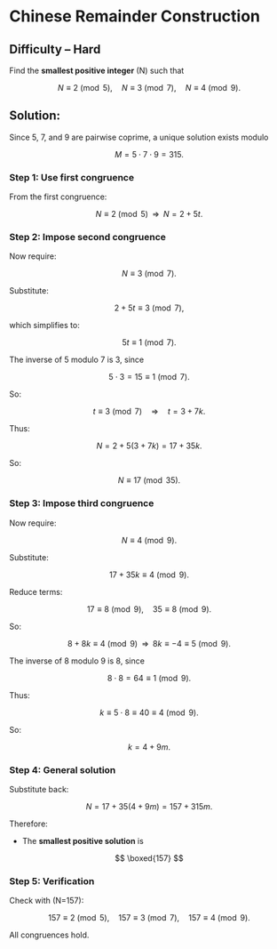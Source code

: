 # Chinese Remainder Construction
## Difficulty – Hard

Find the **smallest positive integer** \(N\) such that  

$$
N \equiv 2 \pmod{5}, \quad
N \equiv 3 \pmod{7}, \quad
N \equiv 4 \pmod{9}.
$$

## Solution:

Since 5, 7, and 9 are pairwise coprime, a unique solution exists modulo  

$$
M = 5 \cdot 7 \cdot 9 = 315.
$$


### Step 1: Use first congruence
From the first congruence:

$$
N \equiv 2 \pmod{5}
\;\;\Longrightarrow\;\;
N = 2 + 5t.
$$


### Step 2: Impose second congruence
Now require:

$$
N \equiv 3 \pmod{7}.
$$

Substitute:

$$
2 + 5t \equiv 3 \pmod{7},
$$

which simplifies to:

$$
5t \equiv 1 \pmod{7}.
$$

The inverse of 5 modulo 7 is 3, since  

$$
5 \cdot 3 = 15 \equiv 1 \pmod{7}.
$$

So:

$$
t \equiv 3 \pmod{7} \quad \Longrightarrow \quad t = 3 + 7k.
$$

Thus:

$$
N = 2 + 5(3+7k) = 17 + 35k.
$$

So:

$$
N \equiv 17 \pmod{35}.
$$


### Step 3: Impose third congruence
Now require:

$$
N \equiv 4 \pmod{9}.
$$

Substitute:

$$
17 + 35k \equiv 4 \pmod{9}.
$$

Reduce terms:

$$
17 \equiv 8 \pmod{9}, \quad 35 \equiv 8 \pmod{9}.
$$

So:

$$
8 + 8k \equiv 4 \pmod{9}
\;\;\Longrightarrow\;\;
8k \equiv -4 \equiv 5 \pmod{9}.
$$

The inverse of 8 modulo 9 is 8, since  

$$
8 \cdot 8 = 64 \equiv 1 \pmod{9}.
$$


Thus:

$$
k \equiv 5 \cdot 8 \equiv 40 \equiv 4 \pmod{9}.
$$

So:

$$
k = 4 + 9m.
$$


### Step 4: General solution
Substitute back:

$$
N = 17 + 35(4+9m) = 157 + 315m.
$$

Therefore:  

- The **smallest positive solution** is  

$$
\boxed{157}
$$  

### Step 5: Verification
Check with \(N=157\):  

$$
157 \equiv 2 \pmod{5}, \quad
157 \equiv 3 \pmod{7}, \quad
157 \equiv 4 \pmod{9}.
$$

All congruences hold.

